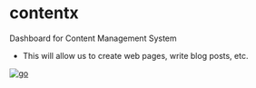 # contentx
Dashboard for Content Management System

- This will allow us to create web pages, write blog posts, etc.

[![go](https://github.com/shikharvashistha/contentx/actions/workflows/go.yml/badge.svg?branch=main)](https://github.com/shikharvashistha/contentx/actions/workflows/go.yml)
